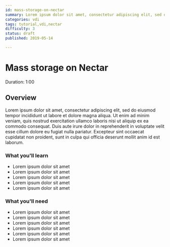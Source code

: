 ```yaml
---
id: mass-storage-on-nectar
summary: Lorem ipsum dolor sit amet, consectetur adipiscing elit, sed do eiusmod tempor incididunt ut labore et dolore magna aliqua. Ut enim ad minim
categories: vdi
tags: tutorial,vdi,nectar
difficulty: 3
status: draft
published: 2019-05-14

---
```


# Mass storage on Nectar
Duration: 1:00

## Overview

Lorem ipsum dolor sit amet, consectetur adipiscing elit, sed do eiusmod tempor incididunt ut labore et dolore magna aliqua. Ut enim ad minim veniam, quis nostrud exercitation ullamco laboris nisi ut aliquip ex ea commodo consequat. Duis aute irure dolor in reprehenderit in voluptate velit esse cillum dolore eu fugiat nulla pariatur. Excepteur sint occaecat cupidatat non proident, sunt in culpa qui officia deserunt mollit anim id est laborum.

### What you'll learn
* Lorem ipsum dolor sit amet
* Lorem ipsum dolor sit amet
* Lorem ipsum dolor sit amet
* Lorem ipsum dolor sit amet
* Lorem ipsum dolor sit amet

### What you'll need

* Lorem ipsum dolor sit amet
* Lorem ipsum dolor sit amet
* Lorem ipsum dolor sit amet
* Lorem ipsum dolor sit amet
* Lorem ipsum dolor sit amet
* Lorem ipsum dolor sit amet
